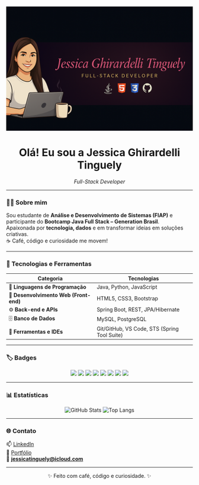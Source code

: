 <p align="center">
  <img src="./.github/assets/banner.png" alt="Banner Jessica Ghirardelli Tinguely" />
</p>

<h1 align="center">Olá! Eu sou a Jessica Ghirardelli Tinguely</h1>
<p align="center"><em>Full-Stack Developer</em></p>

---

### 👩‍💻 Sobre mim
Sou estudante de **Análise e Desenvolvimento de Sistemas (FIAP)** e participante do **Bootcamp Java Full Stack – Generation Brasil**.  
Apaixonada por **tecnologia, dados** e em transformar ideias em soluções criativas.  
☕ Café, código e curiosidade me movem!

---

### 🧰 Tecnologias e Ferramentas

| Categoria | Tecnologias |
|------------|-------------|
| 🧠 **Linguagens de Programação** | Java, Python, JavaScript |
| 🎨 **Desenvolvimento Web (Front-end)** | HTML5, CSS3, Bootstrap |
| ⚙️ **Back-end e APIs** | Spring Boot, REST, JPA/Hibernate |
| 🗄️ **Banco de Dados** | MySQL, PostgreSQL |
| 🧪 **Ferramentas e IDEs** | Git/GitHub, VS Code, STS (Spring Tool Suite) |

---

### 🏷️ Badges

<p align="center">
  <img src="https://img.shields.io/badge/Java-ED8B00?style=for-the-badge&logo=openjdk&logoColor=white"/>
  <img src="https://img.shields.io/badge/Python-3776AB?style=for-the-badge&logo=python&logoColor=white"/>
  <img src="https://img.shields.io/badge/HTML5-E34F26?style=for-the-badge&logo=html5&logoColor=white"/>
  <img src="https://img.shields.io/badge/CSS3-1572B6?style=for-the-badge&logo=css3&logoColor=white"/>
  <img src="https://img.shields.io/badge/Bootstrap-7952B3?style=for-the-badge&logo=bootstrap&logoColor=white"/>
  <img src="https://img.shields.io/badge/Spring_Boot-6DB33F?style=for-the-badge&logo=springboot&logoColor=white"/>
  <img src="https://img.shields.io/badge/MySQL-4479A1?style=for-the-badge&logo=mysql&logoColor=white"/>
  <img src="https://img.shields.io/badge/GitHub-181717?style=for-the-badge&logo=github&logoColor=white"/>
</p>

---

### 📊 Estatísticas
<div align="center">
  
![GitHub Stats](https://github-readme-stats.vercel.app/api?username=jessicatinguely&show_icons=true&theme=dracula&rank_icon=github)
![Top Langs](https://github-readme-stats.vercel.app/api/top-langs/?username=jessicatinguely&layout=compact&theme=dracula)

</div>

---

### 🌐 Contato
📫 [LinkedIn](https://www.linkedin.com/in/jessicatinguely)  
💼 [Portfólio](https://jessicatinguely.github.io)  
📧 **jessicatinguely@icloud.com**

---

<p align="center">✨ Feito com café, código e curiosidade. ✨</p>

